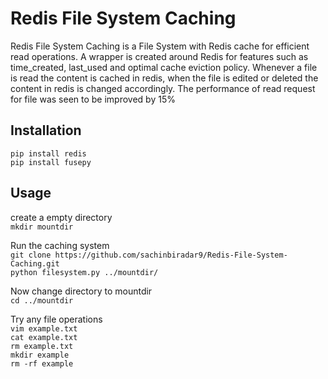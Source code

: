 # Redis File System Caching
Redis File System Caching is a File System with Redis cache for efficient read operations. A wrapper is created around Redis for features such as time_created, last_used and optimal cache eviction policy. Whenever a file is read the content is cached in redis, when the file is edited or deleted the content in redis is changed accordingly. The performance of read request for file was seen to be improved by 15%

## Installation
`pip install redis`  
`pip install fusepy`

## Usage
create a empty directory  
`mkdir mountdir`

Run the caching system  
`git clone https://github.com/sachinbiradar9/Redis-File-System-Caching.git`  
`python filesystem.py ../mountdir/`

Now change directory to mountdir  
`cd ../mountdir`

Try any file operations  
`vim example.txt`  
`cat example.txt`  
`rm example.txt`  
`mkdir example`  
`rm -rf example`
